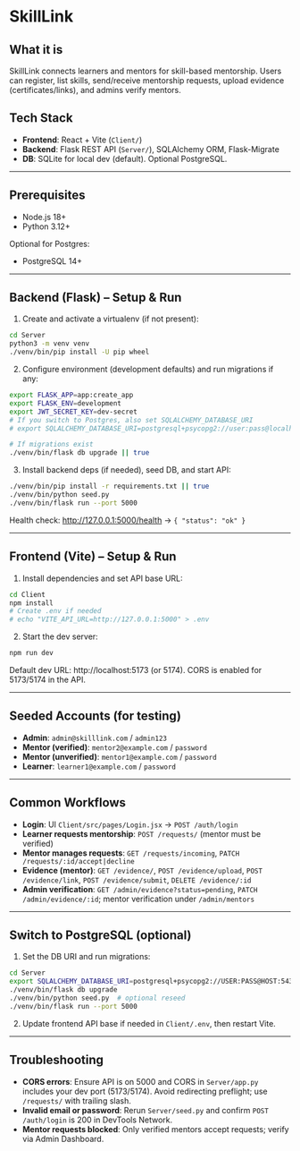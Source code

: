 # SkillLink

## What it is
SkillLink connects learners and mentors for skill-based mentorship. Users can register, list skills, send/receive mentorship requests, upload evidence (certificates/links), and admins verify mentors.

## Tech Stack
- **Frontend**: React + Vite (`Client/`)
- **Backend**: Flask REST API (`Server/`), SQLAlchemy ORM, Flask-Migrate
- **DB**: SQLite for local dev (default). Optional PostgreSQL.

---

## Prerequisites
- Node.js 18+
- Python 3.12+

Optional for Postgres:
- PostgreSQL 14+

---

## Backend (Flask) – Setup & Run

1) Create and activate a virtualenv (if not present):
```bash
cd Server
python3 -m venv venv
./venv/bin/pip install -U pip wheel
```

2) Configure environment (development defaults) and run migrations if any:
```bash
export FLASK_APP=app:create_app
export FLASK_ENV=development
export JWT_SECRET_KEY=dev-secret
# If you switch to Postgres, also set SQLALCHEMY_DATABASE_URI
# export SQLALCHEMY_DATABASE_URI=postgresql+psycopg2://user:pass@localhost:5432/skilllink

# If migrations exist
./venv/bin/flask db upgrade || true
```

3) Install backend deps (if needed), seed DB, and start API:
```bash
./venv/bin/pip install -r requirements.txt || true
./venv/bin/python seed.py
./venv/bin/flask run --port 5000
```
Health check: http://127.0.0.1:5000/health → `{ "status": "ok" }`

---

## Frontend (Vite) – Setup & Run

1) Install dependencies and set API base URL:
```bash
cd Client
npm install
# Create .env if needed
# echo "VITE_API_URL=http://127.0.0.1:5000" > .env
```

2) Start the dev server:
```bash
npm run dev
```
Default dev URL: http://localhost:5173 (or 5174). CORS is enabled for 5173/5174 in the API.

---

## Seeded Accounts (for testing)
- **Admin**: `admin@skilllink.com` / `admin123`
- **Mentor (verified)**: `mentor2@example.com` / `password`
- **Mentor (unverified)**: `mentor1@example.com` / `password`
- **Learner**: `learner1@example.com` / `password`

---

## Common Workflows
- **Login**: UI `Client/src/pages/Login.jsx` → `POST /auth/login`
- **Learner requests mentorship**: `POST /requests/` (mentor must be verified)
- **Mentor manages requests**: `GET /requests/incoming`, `PATCH /requests/:id/accept|decline`
- **Evidence (mentor)**: `GET /evidence/`, `POST /evidence/upload`, `POST /evidence/link`, `POST /evidence/submit`, `DELETE /evidence/:id`
- **Admin verification**: `GET /admin/evidence?status=pending`, `PATCH /admin/evidence/:id`; mentor verification under `/admin/mentors`

---

## Switch to PostgreSQL (optional)
1) Set the DB URI and run migrations:
```bash
cd Server
export SQLALCHEMY_DATABASE_URI=postgresql+psycopg2://USER:PASS@HOST:5432/DB
./venv/bin/flask db upgrade
./venv/bin/python seed.py  # optional reseed
./venv/bin/flask run --port 5000
```

2) Update frontend API base if needed in `Client/.env`, then restart Vite.

---

## Troubleshooting
- **CORS errors**: Ensure API is on 5000 and CORS in `Server/app.py` includes your dev port (5173/5174). Avoid redirecting preflight; use `/requests/` with trailing slash.
- **Invalid email or password**: Rerun `Server/seed.py` and confirm `POST /auth/login` is 200 in DevTools Network.
- **Mentor requests blocked**: Only verified mentors accept requests; verify via Admin Dashboard.

